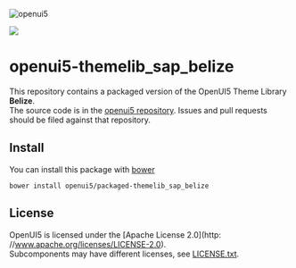 ![openui5](http://openui5.org/images/OpenUI5_new_big_side.png)

![](http://img.shields.io/bower/v/openui5/packaged-themelib_sap_belize.svg?style=flat)

# openui5-themelib_sap_belize

This repository contains a packaged version of the OpenUI5 Theme Library **Belize**.  
The source code is in the [openui5 repository](https://github.com/SAP/openui5/tree/master/src/themelib_sap_belize). Issues and pull requests should be filed against that repository.

## Install

You can install this package with [bower](http://bower.io/)

```
bower install openui5/packaged-themelib_sap_belize
```

## License

OpenUI5 is licensed under the [Apache License 2.0](http: //www.apache.org/licenses/LICENSE-2.0).  
Subcomponents may have different licenses, see [LICENSE.txt](LICENSE.txt).
